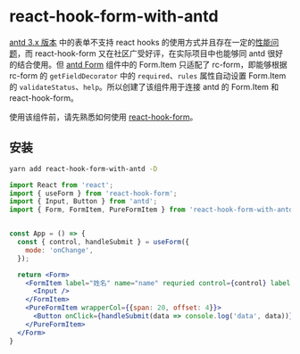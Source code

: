 # react-hook-form-with-antd

[antd 3.x 版本](https://ant-design-3x.gitee.io/components/form-cn/) 中的表单不支持 react hooks 的使用方式并且存在一定的[性能问题](https://github.com/ant-design/ant-design/issues?q=form+%E5%8D%A1%E9%A1%BF)，而 react-hook-form 又在社区广受好评，在实际项目中也能够同 antd 很好的结合使用。但 [antd Form](https://ant-design-3x.gitee.io/components/form-cn/) 组件中的 Form.Item 只适配了 rc-form，即能够根据 rc-form 的 `getFieldDecorator` 中的 `required`、`rules` 属性自动设置 Form.Item 的 `validateStatus`、`help`。所以创建了该组件用于连接 antd 的 Form.Item 和 react-hook-form。

使用该组件前，请先熟悉如何使用 [react-hook-form](https://react-hook-form.com/get-started#Quickstart)。

## 安装
```bash
yarn add react-hook-form-with-antd -D
```

```jsx | pure
import React from 'react';
import { useForm } from 'react-hook-form';
import { Input, Button } from 'antd';
import { Form, FormItem, PureFormItem } from 'react-hook-form-with-antd';


const App = () => {
  const { control, handleSubmit } = useForm({
    mode: 'onChange',
  });

  return <Form>
    <FormItem label="姓名" name="name" requried control={control} labelCol={{span: 4}} wrapperCol={{span: 20}}>
      <Input />
    </FormItem>
    <PureFormItem wrapperCol={{span: 20, offset: 4}}>
      <Button onClick={handleSubmit(data => console.log('data', data))}>保存</Button>
    </PureFormItem>
  </Form>
}

```
